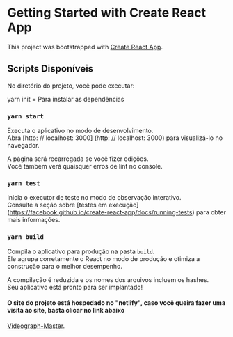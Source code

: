 # Getting Started with Create React App

This project was bootstrapped with [Create React App](https://github.com/facebook/create-react-app).

## Scripts Disponíveis

No diretório do projeto, você pode executar:

yarn init = Para instalar as dependências

### `yarn start`

Executa o aplicativo no modo de desenvolvimento. \
Abra [http: // localhost: 3000] (http: // localhost: 3000) para visualizá-lo no navegador.

A página será recarregada se você fizer edições. \
Você também verá quaisquer erros de lint no console.

### `yarn test`

Inicia o executor de teste no modo de observação interativo. \
Consulte a seção sobre [testes em execução] (https://facebook.github.io/create-react-app/docs/running-tests) para obter mais informações.

### `yarn build`

Compila o aplicativo para produção na pasta `build`. \
Ele agrupa corretamente o React no modo de produção e otimiza a construção para o melhor desempenho.

A compilação é reduzida e os nomes dos arquivos incluem os hashes. \
Seu aplicativo está pronto para ser implantado!

#### O site do projeto está hospedado no "netlify", caso você queira fazer uma visita ao site, basta clicar no link abaixo

[Videograph-Master](https://videograph-master.netlify.app/).
